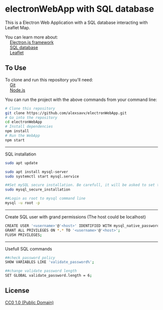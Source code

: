 # electronWebApp with SQL database

This is a Electron Web Application with a SQL database interacting with Leaflet Map.

You can learn more about: <br/>
  &nbsp;&nbsp;&nbsp; [Electron.js framework ](https://electronjs.org/docs/latest/tutorial/quick-start) <br/>
  &nbsp;&nbsp;&nbsp; [SQL database](https://www.w3schools.com/sql/sql_intro.asp) <br/>
  &nbsp;&nbsp;&nbsp; [Leaflet](https://leafletjs.com/SlavaUkraini/examples/quick-start/) <br/>
   
## To Use

To clone and run this repository you'll need: <br/>
  &nbsp;&nbsp;&nbsp; [Git](https://git-scm.com) <br/>
  &nbsp;&nbsp;&nbsp; [Node.js](https://nodejs.org/en/download/)
  
You can run the project with the above commands from your command line:

```bash
# Clone this repository
git clone https://github.com/alexsavv/electronWebApp.git
# Go into the repository
cd electronWebApp
# Install dependencies
npm install
# Run the WebApp
npm start
```
<hr>

SQL installation
```bash
sudo apt update

sudo apt install mysql-server
sudo systemctl start mysql.service

##Set mySQL secure installation. Be carefull, it will be asked to set the password policy.
sudo mysql_secure_installation

##Login as root to mysql command line
mysql -u root -p
```
<hr>

Create SQL user with grand permissions (The host could be localhost)
```bash
CREATE USER '<username>'@'<host>' IDENTIFIED WITH mysql_native_password BY '<password>';
GRANT ALL PRIVILEGES ON *.* TO '<username>'@'<host>';
FLUSH PRIVILEGES;
```

<hr>

Usefull SQL commands
```bash
##check password policy
SHOW VARIABLES LIKE 'validate_password%';

##change validate password length
SET GLOBAL validate_password.length = 6;
```

## License

[CC0 1.0 (Public Domain)](LICENSE.md)
